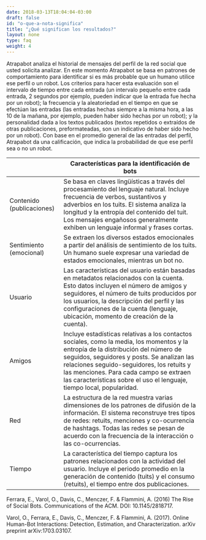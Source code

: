```yaml
---
date: 2018-03-13T18:04:04-03:00
draft: false
id: "o-que-a-nota-significa"
title: "¿Qué significan los resultados?"
layout: none
type: faq
weight: 4
---
```

Atrapabot analiza el historial de mensajes del perfil de la red social que usted solicita analizar. En este momento Atrapabot se basa en patrones de comportamiento para identificar si es más probable que un humano utilice ese perfil o un robot. Los criterios para hacer esta evaluación son el intervalo de tiempo entre cada entrada (un intervalo pequeño entre cada entrada, 2 segundos por ejemplo, pueden indicar que la entrada fue hecha por un robot); la frecuencia y la aleatoriedad en el tiempo en que se efectúan las entradas (las entradas hechas siempre a la misma hora, a las 10 de la mañana, por ejemplo, pueden haber sido hechas por un robot); y la personalidad dada a los textos publicados (textos repetidos o extraídos de otras publicaciones, preformateadas, son un indicativo de haber sido hecho por un robot). Con base en el promedio general de las entradas del perfil, Atrapabot da una calificación, que indica la probabilidad de que ese perfil sea o no un robot.

  
|   | Características para la identificación de bots   |
|---|---|
|  Contenido (publicaciones) |  Se basa en claves lingüísticas a través del procesamiento del lenguaje natural. Incluye frecuencia de verbos, sustantivos y adverbios en los tuits. El sistema analiza la longitud y la entropía del contenido del tuit. Los mensajes engañosos generalmente exhiben un lenguaje informal y frases cortas.  |
| Sentimiento (emocional)  | Se extraen los diversos estados emocionales a partir del análisis de sentimiento de los tuits. Un humano suele expresar una variedad de estados emocionales, mientras un bot no.  |
|  Usuario | Las características del usuario están basadas en metadatos relacionados con la cuenta. Esto datos incluyen el número de amigos y seguidores, el número de tuits producidos por los usuarios, la descripción del perfil y las configuraciones de la cuenta  (lenguaje, ubicación, momento de creación de la cuenta).   |
|  Amigos | Incluye estadísticas relativas a los contactos sociales, como la media, los momentos y la entropía de la distribución del número de seguidos, seguidores y posts. Se analizan las relaciones seguido-seguidores, los retuits y las menciones. Para cada campo se extraen las características sobre el uso el lenguaje, tiempo local, popularidad.   |
|  Red |  La estructura de la red muestra varias dimensiones de los patrones de difusión de la información. El sistema reconstruye tres tipos de redes: retuits, menciones y co-ocurrencia de hashtags. Todas las redes se pesan de acuerdo con la frecuencia de la interacción o las co-ocurrencias.  |
| Tiempo | La característica del tiempo captura los patrones relacionados con la actividad del usuario. Incluye el periodo promedio en la generación de contenido (tuits) y el consumo (retuits), el tiempo entre dos publicaciones.   |

Ferrara, E., Varol, O., Davis, C., Menczer, F. & Flammini, A.  (2016) The Rise of Social Bots. Communications of the ACM. DOI: 10.1145/2818717.

Varol, O., Ferrara, E., Davis, C., Menczer, F. & Flammini, A. (2017). Online Human-Bot Interactions: Detection, Estimation, and Characterization. arXiv preprint arXiv:1703.03107.
